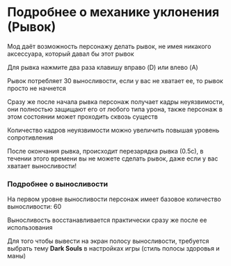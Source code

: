 # Подробнее о механике уклонения (Рывок)

Мод даёт возможность персонажу делать рывок, не имея никакого аксессуара, который давал бы этот рывок

Для рывка нажмите два раза клавишу вправо (D) или влево (A)

Рывок потребляет 30 выносливости, если у вас не хватает ее, то рывок просто не начнется

Сразу же после начала рывка персонаж получает кадры неуязвимости, они полностью защищают его от любого типа урона, также персонаж в этом состоянии может проходить сквозь существ

Количество кадров неуязвимости можно увеличить повышая уровень сопротивления

После окончания рывка, происходит перезарядка рывка (0.5с), в течении этого времени вы не можете сделать рывок, даже если у вас хватает выносливости!

### Подробнее о выносливости

На первом уровне выносливости персонаж имеет базовое количество выносливости: 60

Выносливость восстанавливается практически сразу же после ее использования

Для того чтобы вывести на экран полосу выносливости, требуется выбрать тему **Dark Souls** в настройках игры (стиль полосы здоровья и маны)